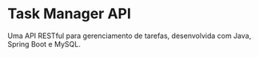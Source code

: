 # Task Manager API

Uma API RESTful para gerenciamento de tarefas, desenvolvida com Java, Spring Boot e MySQL.
